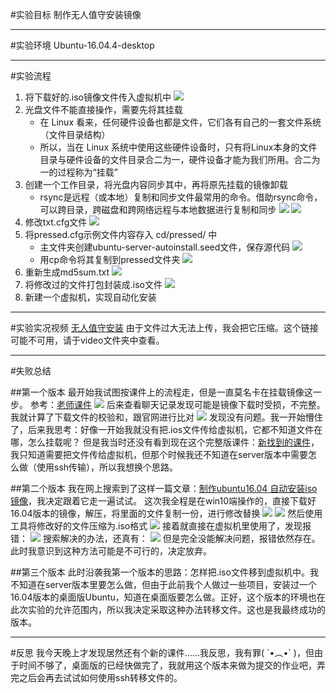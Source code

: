 #实验目标
制作无人值守安装镜像

---
#实验环境
Ubuntu-16.04.4-desktop

---

#实验流程
1. 将下载好的.iso镜像文件传入虚拟机中
![](img/验证后.jpg)
2. 光盘文件不能直接操作，需要先将其挂载
    * 在 Linux 看来，任何硬件设备也都是文件，它们各有自己的一套文件系统（文件目录结构）
    * 所以，当在 Linux 系统中使用这些硬件设备时，只有将Linux本身的文件目录与硬件设备的文件目录合二为一，硬件设备才能为我们所用。合二为一的过程称为“挂载”
3. 创建一个工作目录，将光盘内容同步其中，再将原先挂载的镜像卸载
    * rsync是远程（或本地）复制和同步文件最常用的命令。借助rsync命令，可以跨目录，跨磁盘和跨网络远程与本地数据进行复制和同步
![](img/dasktop.jpg)
![](img/同步成功后删除.jpg)
4. 修改txt.cfg文件
![](img/修改.jpg)
5. 将pressed.cfg示例文件内容存入 cd/pressed/ 中
    * 主文件夹创建ubuntu-server-autoinstall.seed文件，保存源代码
    ![](img/创建1.jpg)
    * 用cp命令将其复制到pressed文件夹
    ![](img/创建2.jpg)
6. 重新生成md5sum.txt
![](img/md5.jpg)
7. 将修改过的文件打包封装成.iso文件
![](img/完成1.jpg)
8. 新建一个虚拟机，实现自动化安装

---
#实验实况视频
[无人值守安装](video\VirtualBox.mp4)
由于文件过大无法上传，我会把它压缩。这个链接可能不可用，请于video文件夹中查看。

---
#失败总结

##第一个版本
最开始我试图按课件上的流程走，但是一直莫名卡在挂载镜像这一步。
参考：[老师课件](https://github.com/c4pr1c3/LinuxSysAdmin/blob/master/chap0x01.exp.md#%E5%AE%9E%E9%AA%8C%E6%8A%A5%E5%91%8A%E8%A6%81%E6%B1%82)
![](img/1.jpg)
后来查看聊天记录发现可能是镜像下载时受损，不完整。我就计算了下载文件的校验和，跟官网进行比对
![](img/校验和.jpg)
发现没有问题。我一开始懵住了，后来我思考：好像一开始我就没有把.ios文件传给虚拟机，它都不知道文件在哪，怎么挂载呢？
但是我当时还没有看到现在这个完整版课件：[新找到的课件](https://github.com/CUCCS/linux-2020-Loonyluna12345/blob/chap01/chap01/chap0x01_LabReport.md)，我只知道需要把文件传给虚拟机，但那个时候我还不知道在server版本中需要怎么做（使用ssh传输），所以我想换个思路。

##第二个版本
我在网上搜索到了这样一篇文章：[制作ubuntu16.04 自动安装iso镜像](https://blog.csdn.net/weixin_30802273/article/details/99809167)，我决定跟着它走一遍试试。
这次我全程是在win10端操作的，直接下载好16.04版本的镜像，解压，将里面的文件复制一份，进行修改替换
![](img/2.jpg)
![](img/3.jpg)
然后使用工具将修改好的文件压缩为.iso格式
![](img/4.jpg)
接着就直接在虚拟机里使用了，发现报错：
![](img/wrong.jpg)
搜索解决的办法，还真有：
![](img/solve.jpg)
但是完全没能解决问题，报错依然存在。此时我意识到这种方法可能是不可行的，决定放弃。

##第三个版本
此时沿袭我第一个版本的思路：怎样把.iso文件移到虚拟机中。我不知道在server版本里要怎么做，但由于此前我个人做过一些项目，安装过一个16.04版本的桌面版Ubuntu，知道在桌面版要怎么做。正好，这个版本的环境也在此次实验的允许范围内，所以我决定采取这种办法转移文件。这也是我最终成功的版本。

---
#反思
我今天晚上才发现居然还有个新的课件......我反思，我有罪( ´•︵•` )，但由于时间不够了，桌面版的已经快做完了，我就用这个版本来做为提交的作业吧，弄完之后会再去试试如何使用ssh转移文件的。